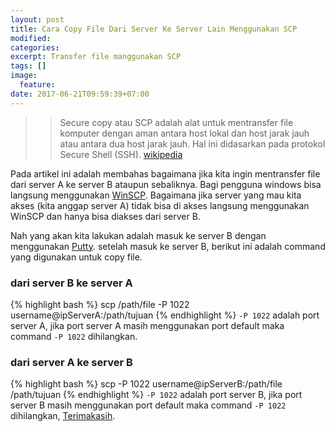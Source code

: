 ```yaml
---
layout: post
title: Cara Copy File Dari Server Ke Server Lain Menggunakan SCP
modified:
categories: 
excerpt: Transfer file manggunakan SCP
tags: []
image:
  feature:
date: 2017-06-21T09:59:39+07:00
---
```


>> Secure copy atau SCP adalah alat untuk mentransfer file komputer dengan aman antara host lokal dan host jarak jauh atau antara dua host jarak jauh. Hal ini didasarkan pada protokol Secure Shell (SSH). [wikipedia](https://en.wikipedia.org/wiki/Secure_copy)

Pada artikel ini adalah membahas bagaimana jika kita ingin mentransfer file dari server A ke server B ataupun sebaliknya. Bagi pengguna windows bisa langsung menggunakan [WinSCP](https://winscp.net/eng/download.php). Bagaimana jika server yang mau kita akses (kita anggap server A) tidak bisa di akses langsung menggunakan WinSCP dan hanya bisa diakses dari server B. 

Nah yang akan kita lakukan adalah masuk ke server B dengan menggunakan [Putty](http://www.putty.org/). setelah masuk ke server B, berikut ini adalah command yang digunakan untuk copy file.

### dari server B ke server A
{% highlight bash %}
scp /path/file -P 1022 username@ipServerA:/path/tujuan
{% endhighlight %}
`-P 1022` adalah port server A, jika port server A masih menggunakan port default maka command `-P 1022` dihilangkan.

### dari server A ke server B
{% highlight bash %}
scp -P 1022 username@ipServerB:/path/file /path/tujuan
{% endhighlight %}
`-P 1022` adalah port server B, jika port server B masih menggunakan port default maka command `-P 1022` dihilangkan, [Terimakasih](https://unix.stackexchange.com/questions/106480/how-to-copy-files-from-one-machine-to-another-using-ssh).